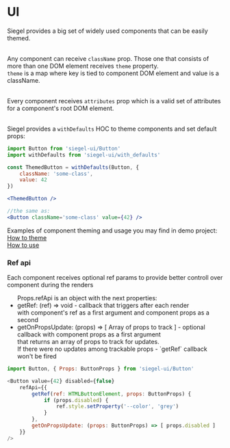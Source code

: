 <h1>UI</h1>


Siegel provides a big set of widely used components that can be easily themed.<br /><br />

Any component can receive `className` prop. Those one that consists of more than one DOM element receives `theme` property.<br />
`theme` is a map where key is tied to component DOM element and value is a className.<br /><br />

Every component receives `attributes` prop which is a valid set of attributes for a component's root DOM element.<br /><br />

Siegel provides a `withDefaults` HOC to theme components and set default props:

```jsx
import Button from 'siegel-ui/Button'
import withDefaults from 'siegel-ui/with_defaults'

const ThemedButton = withDefaults(Button, {
    className: 'some-class',
    value: 42
})

<ThemedButton />

//the same as:
<Button className='some-class' value={42} />
```

Examples of component theming and usage you may find in demo project:<br />
[How to theme](https://github.com/CyberCookie/siegel/tree/demo_app/main/components/theme)<br/>
[How to use](https://github.com/CyberCookie/siegel/tree/demo_app/main/pages/DemoComponents/components)<br />



<h3>Ref api</h3>
Each component receives optional ref params to provide better controll over component during the renders

<ul>
    Props.refApi is an object with the next properties:
    <li>
        getRef: (ref) => void - callback that triggers after each render<br />
        with component's ref as a first argument and component props as a second
    </li>
    <li>
        getOnPropsUpdate: (props) => [ Array of props to track ] - optional callback with component props as a first argument<br />
        that returns an array of props to track for updates.<br />
        If there were no updates among trackable props - `getRef` callback won't be fired
    </li>
</ul>


```js
import Button, { Props: ButtonProps } from 'siegel-ui/Button'

<Button value={42} disabled={false}
    refApi={{
        getRef(ref: HTMLButtonElement, props: ButtonProps) {
            if (props.disabled) {
                ref.style.setProperty('--color', 'grey')
            }
        },
        getOnPropsUpdate: (props: ButtonProps) => [ props.disabled ]
    }}
/>
```
